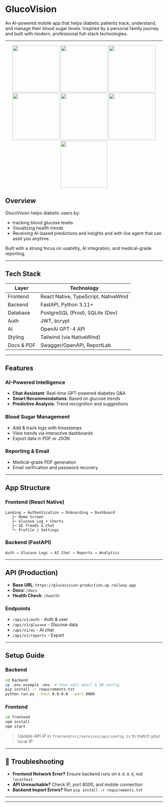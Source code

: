 # GlucoVision

An AI-powered mobile app that helps diabetic patients track, understand, and manage their blood sugar levels. Inspired by a personal family journey and built with modern, professional full-stack technologies.

---
<p align="center"> 
   <img src="https://github.com/user-attachments/assets/453de58e-aa0b-4be5-a40f-f3c77d64ffb6" width="150" />
   <img src= "https://github.com/user-attachments/assets/c1dbdcf3-3766-4e99-bdbe-a31ca90474f9" width="150">
    <img src="https://github.com/user-attachments/assets/de3397d2-605a-4104-8a41-f1330a9425e2" width="150" />
   <img src="https://github.com/user-attachments/assets/d60d7847-9f6b-4e77-9c04-5721358c3246" width="150" /> 
   <img src= "https://github.com/user-attachments/assets/de88028a-d884-4042-8768-16c505a271f1" width="150">
   <img src = "https://github.com/user-attachments/assets/a3e1a84e-b797-40aa-a8ad-de95fc3b6d93" width="150">
   <img src = "https://github.com/user-attachments/assets/18f20bf2-9929-4844-b0f7-723c23d090ee" width=150"


</p>






## Overview

GlucoVision helps diabetic users by:

- tracking blood glucose levels
- Visualizing health trends
- Receiving AI-based predictions and insights and with live agent that can assit you anytime.

Built with a strong focus on usability, AI integration, and medical-grade reporting.

---

## Tech Stack

| Layer      | Technology                           |
| ---------- | ------------------------------------ |
| Frontend   | React Native, TypeScript, NativeWind |
| Backend    | FastAPI, Python 3.11+                |
| Database   | PostgreSQL (Prod), SQLite (Dev)      |
| Auth       | JWT, bcrypt                          |
| AI         | OpenAI GPT-4 API                     |
| Styling    | Tailwind (via NativeWind)            |
| Docs & PDF | Swagger/OpenAPI, ReportLab           |

---

## Features

### AI-Powered Intelligence

- **Chat Assistant**: Real-time GPT-powered diabetes Q\&A
- **Smart Recommendations**: Based on glucose trends
- **Predictive Analysis**: Trend recognition and suggestions

### Blood Sugar Management

- Add & track logs with timestamps
- View trends via interactive dashboards
- Export data in PDF or JSON

### Reporting & Email

- Medical-grade PDF generation
- Email verification and password recovery

---

##  App Structure

### Frontend (React Native)

```
Landing → Authentication → Onboarding → Dashboard
   ├─ Home Screen
   ├─ Glucose Log + Charts
   ├─ AI Trends & Chat
   └─ Profile / Settings
```

### Backend (FastAPI)

```
Auth → Glucose Logs → AI Chat → Reports → Analytics
```

---

##  API (Production)

- **Base URL**: `https://glucovision-production.up.railway.app`
- **Docs**: `/docs`
- **Health Check**: `/health`

### Endpoints

- `/api/v1/auth` - Auth & user
- `/api/v1/glucose` - Glucose data
- `/api/v1/ai` - AI chat
- `/api/v1/reports` - Export

---

##  Setup Guide

### Backend

```bash
cd backend
cp .env.example .env  # then edit email & DB config
pip install -r requirements.txt
python run.py --host 0.0.0.0 --port 8000
```

### Frontend

```bash
cd frontend
npm install
npm start
```

> Update API IP in `frontend/src/services/api/config.ts` to match your local IP

---

## 🔧 Troubleshooting

- **Frontend Network Error?** Ensure backend runs on `0.0.0.0`, not `localhost`
- **API Unreachable?** Check IP, port 8000, and mobile connection
- **Backend Import Errors?** Run `pip install -r requirements.txt`

---


---

